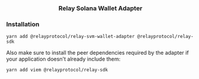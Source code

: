 <h3 align="center">Relay Solana Wallet Adapter</h3>

### Installation

```
yarn add @relayprotocol/relay-svm-wallet-adapter @relayprotocol/relay-sdk
```

Also make sure to install the peer dependencies required by the adapter if your application doesn't already include them:

```
yarn add viem @relayprotocol/relay-sdk
```
